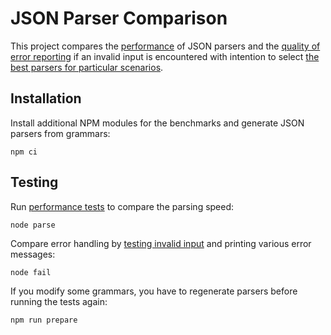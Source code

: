 # JSON Parser Comparison

This project compares the [performance] of JSON parsers and the [quality of error reporting] if an invalid input is encountered with intention to select [the best parsers for particular scenarios].

## Installation

Install additional NPM modules for the benchmarks and generate JSON parsers from grammars:

    npm ci

## Testing

Run [performance tests] to compare the parsing speed:

    node parse

Compare error handling by [testing invalid input] and printing various error messages:

    node fail

If you modify some grammars, you have to regenerate parsers before running the tests again:

    npm run prepare

[performance]: ./results/performance.md
[quality of error reporting]: ./results/errorReportingQuality.md
[the best parsers for particular scenarios]: ./results/evaluation.md
[performance tests]: ./parse.js
[testing invalid input]: ./fail.js
